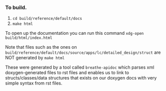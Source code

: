 ### To build. 
1. `cd build/reference/default/docs`
2. `make html`

To open up the documentation you can run this command ` xdg-open build/html/index.html `

Note that files such as the ones on `build/reference/default/docs/source/apps/lc/detailed_design/struct` are NOT generated by `make html`

These were generated by a tool called `breathe-apidoc` which parses xml doxygen-generated files to rst files and enables us to link to structs/classes/data structures that exists on our doxygen docs with very simple syntax from rst files.
